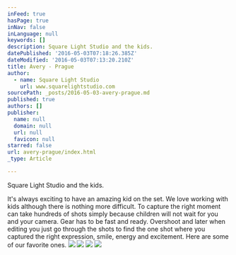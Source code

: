 ```yaml
---
inFeed: true
hasPage: true
inNav: false
inLanguage: null
keywords: []
description: Square Light Studio and the kids.
datePublished: '2016-05-03T07:18:26.385Z'
dateModified: '2016-05-03T07:13:20.210Z'
title: Avery - Prague
author:
  - name: Square Light Studio
    url: www.squarelightstudio.com
sourcePath: _posts/2016-05-03-avery-prague.md
published: true
authors: []
publisher:
  name: null
  domain: null
  url: null
  favicon: null
starred: false
url: avery-prague/index.html
_type: Article

---
```

Square Light Studio and the kids.

It's always exciting to have an amazing kid on the set. We love working with kids although there is nothing more difficult. To capture the right moment can take hundreds of shots simply because children will not wait for you and your camera. Gear has to be fast and ready. Overshoot and later when editing you just go through the shots to find the one shot where you captured the right expression, smile, energy and excitement. Here are some of our favorite ones.
![](https://s3-us-west-2.amazonaws.com/the-grid-img/p/85c4d9438179f1a688dfb516c1031afffead7119.jpg)
![](https://s3-us-west-2.amazonaws.com/the-grid-img/p/291be520fc7e94edee214a178e0240c6a36d726b.jpg)
![](https://s3-us-west-2.amazonaws.com/the-grid-img/p/dd75a19b2435e13aaf491e761b9fddc422c3b97f.jpg)
![](https://s3-us-west-2.amazonaws.com/the-grid-img/p/c0eac8ecbde62fb58ec5dea10eb0bc5daca2424c.jpg)